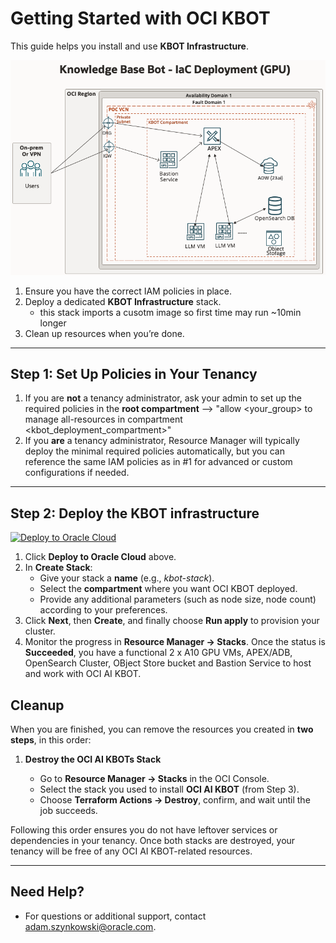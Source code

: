 # Getting Started with OCI KBOT 

This guide helps you install and use **KBOT Infrastructure**.

![KBOT Infrastructure](images/Kbotp1.png)


1. Ensure you have the correct IAM policies in place.
2. Deploy a dedicated **KBOT Infrastructure** stack.
   - this stack imports a cusotm image so first time may run ~10min longer
3. Clean up resources when you’re done.

---

## Step 1: Set Up Policies in Your Tenancy

1. If you are **not** a tenancy administrator, ask your admin to set up the required policies in the **root compartment** --> "allow <your_group> to manage all-resources in compartment <kbot_deployment_compartment>"
2. If you **are** a tenancy administrator, Resource Manager will typically deploy the minimal required policies automatically, but you can reference the same IAM policies as in #1 for advanced or custom configurations if needed.

---

## Step 2: Deploy the KBOT infrastructure

[![Deploy to Oracle Cloud](https://oci-resourcemanager-plugin.plugins.oci.oraclecloud.com/latest/deploy-to-oracle-cloud.svg)](https://cloud.oracle.com/resourcemanager/stacks/create?region=home&zipUrl=https://github.com/aszynkow/kbot_iac_poc/raw/main/releases/download/v1.0.1/kbotiacv103.zip)

1. Click **Deploy to Oracle Cloud** above.
2. In **Create Stack**:
   - Give your stack a **name** (e.g., _kbot-stack_).
   - Select the **compartment** where you want OCI KBOT deployed.
   - Provide any additional parameters (such as node size, node count) according to your preferences.
3. Click **Next**, then **Create**, and finally choose **Run apply** to provision your cluster.
4. Monitor the progress in **Resource Manager → Stacks**. Once the status is **Succeeded**, you have a functional 2 x A10 GPU VMs, APEX/ADB, OpenSearch Cluster, OBject Store bucket and Bastion Service to host and work with OCI AI KBOT.

## Cleanup

When you are finished, you can remove the resources you created in **two steps**, in this order:

1. **Destroy the OCI AI KBOTs Stack**

   - Go to **Resource Manager → Stacks** in the OCI Console.
   - Select the stack you used to install **OCI AI KBOT** (from Step 3).
   - Choose **Terraform Actions → Destroy**, confirm, and wait until the job succeeds.

Following this order ensures you do not have leftover services or dependencies in your tenancy. Once both stacks are destroyed, your tenancy will be free of any OCI AI KBOT-related resources.

---

## Need Help?

- For questions or additional support, contact [adam.szynkowski@oracle.com](mailto:adam.szynkowski@oracle.com).